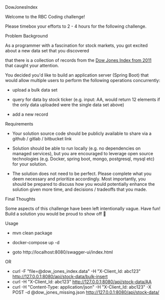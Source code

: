 DowJonesIndex

Welcome to the RBC Coding challenge!

Please timebox your efforts to 2 - 4 hours for the following challenge.

Problem Background

As a programmer with a fascination for stock markets, you got excited about a new data set that you discovered

that there is a collection of records from the [Dow Jones Index from 2011](http://archive.ics.uci.edu/ml/datasets/Dow+Jones+Index#) that caught your attention.


You decided you'd like to build an application server (Spring Boot) that would allow multiple users to perform the following operations concurrently:

- upload a bulk data set

- query for data by stock ticker (e.g. input: AA, would return 12 elements if the only data uploaded were the single data set above)

- add a new record

Requirements

- Your solution source code should be publicly available to share via a github / gitlab / bitbucket link

- Solution should be able to run locally (e.g. no dependencies on managed services), but you are encouraged to leverage open source technologies (e.g. Docker, spring boot, mongo, postgresql, mysql etc) for your solution.

- The solution does not need to be perfect. Please complete what you deem necessary and prioritize accordingly. Most importantly, you should be prepared to discuss how you would potentially enhance the solution given more time, and decisions / tradeoffs that you made.

Final Thoughts

Some aspects of this challenge have been left intentionally vague. Have fun! Build a solution you would be proud to show off :slightly_smiling_face:


Usage

- mvn clean package
- docker-compose up -d

- goto http://localhost:8080/swagger-ui/index.html

OR

- curl -F "file=@dow_jones_index.data" -H "X-Client_Id: abc123" http://127.0.0.1:8080/api/stock-data/bulk-insert
- curl -H "X-Client_Id: abc123" http://127.0.0.1:8080/api/stock-data/AA
- curl -H "Content-Type: application/json" -H "X-Client_Id: abc123" -X POST -d @dow_jones_missing.json http://127.0.0.1:8080/api/stock-data/